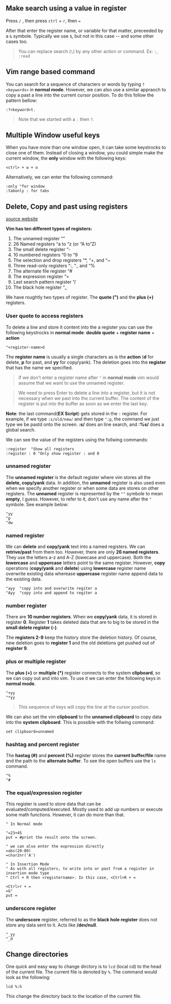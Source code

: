 Make search using a value in register
-------------------------------------
Press `/` , then press `ctrl` + `r`, then  `=`

After that enter the register name, or variable for that matter, preceeded by a `&` symbole. Typically we use `$`, but not in this case -- and some other cases too.

> You can replace search (`\`) by any other action or command. Ex: `:`, `:read`


Vim range based command
-----------------------
You can search for a sequence of characters or words by typing `?<keywords>` in **normal mode**. However, we can also use a similar appraoch to copy a past a line into the current cursor position. To do this follow the pattern bellow:
```vim
:?<keyword>t.
```
> Note that we started with a `:` then `?`.

Multiple Window useful keys
---------------------------
When you have more than one window open, it can take some keystrocks to close one of them.
Instead of closing a window, you could simple make the current window, the **only** window with the following keys:
```vim
<ctrl> + w + o
```
Alternatively, we can enter the following command:
```vim
:only "for window
:tabonly : for tabs
```

Delete, Copy and past using registers
-------------------------------------
[source website](https://www.baeldung.com/linux/vim-registers)

**Vim has ten different types of registers:**

1. The unnamed register “”
2. 26 Named registers “a to “z (or “A to“Z)
3. The small delete register “-
4. 10 numbered registers “0 to “9
5. The selection and drop registers “*, “+, and “~
6. Three read-only registers “:, “., and “%
7. The alternate file register “#
8. The expression register “=
9. Last search pattern register “/
10. The black hole register “_

We have roughtly two types of register. The **quote (")** and the **plus (+)** registers.

### __User quote to access registers__

To delete a line and store it content into the a register you can use the following keystrocks in **normal mode**:
**double quote** + **register name** + **action**
```vim
"<register-name>d
```

The **register name** is usually a single characters as is the **action** (**d** for delete, **p** for past, and **yy** for copy/yank).
The deletion goes into the **register** that has the name we specified.

> If we don't enter a register name after `"` in **normal mode** vim would assume that we want to use the unnamed register.

> We need to press Enter to delete a line into a register, but it is not necessary when we past into the current buffer. The content of the register is put into the buffer as soon as we enter the last key.

**Note**: the last command(**EX Script**) gets stored in the `:` register.
For example, if we type `:s/old/new/` and then type `":p`, the command we just type we be pastd onto the screen. **:s/** does an line search, and **:%s/** does a global search.

We can see the value of the registers using the follwing commands:
```vim
:register  "Show all registers
:register : 0 "Only show register : and 0
```

### __unnamed register__

The **unnamed register** is the default register where vim stores all the **delete, copy/yank** data. In addition, the **unnamed** register is also used even when we specify another register or when some data are stores on other registers.
The **unnamed** register is represented by the `""` symbole to mean **empty**, I guess. However, to refer to it, don't use any name after the `"` symbole.
See example below:
```vim
"yy
"p
"dw
```

### __named register__

We can **delete** and **copy/yank** text into a named registers. We can **retrive/past** from them too. However, there are only **26 named registers**. They use the letters a-z and A-Z (lowecase and uppercase). Both the **lowercase** and **uppercase** letters point to the same register. However, **copy** operations (**copy/yank** and **delete**) using **lowercase** register name overwrite existing data wherease **uppercase** register name append data to the existing data. 
```vim
"ayy  "copy into and overwrite regiter a
"Ayy  "copy into and append to regiter a
```

### __number register__

There are **10 number registers**. When we **copy/yank** data, it is stored in register **0**. Register **1** takes deleted data that are to big to be stored in the **small delete register (-)**.

The **registers 2-9** keep the history store the deletion history. Of course, new deletion goes to **register 1** and the old deletions get pushed out of **register 9**.

    

### __plus or multiple register__

The **plus (+)** or **multiple (*)** register connects to the system **clipboard**, so we can copy out and into vim.
To use it we can enter the following keys in **normal mode**.
```vim
"+yy
"*yy
```
> This sequence of keys will copy the line at the cursor position. 

We can also set the vim **clipboard** to the **unnamed clipboard** to copy data into the **system clipboard**.
This is possible with the follwing command:
```vm
set clipboard=unnamed
```

### __hashtag and percent register__

The **hastag (#)** and **percent (%)** register stores the **current buffer/file** name and the path to the **alternate buffer**.
To see the open buffers use the `ls` command.
```vim
"%
"#
```

### __The equal/expression register__

This register is used to store data that can be evaluated/computed/executed. Mostly used to add up numbers or execute some math functions. However, it can do more than that.
```vim
" In Normal mode

"=23+45 
put = #print the result onto the screen.

" we can also enter the expression directly	
=abs(20-80)
=char2nr('A')

" In Insertion Mode
" As with all registers, to write into or past from a register in insertion mode type
" Ctrl + R then <registername>. In this case, <Ctrl>R + =

<Ctrl>r + =
=&"
put =
```

### __underscore register__

The **underscore** register, referred to as the **black hole register** does not store any data sent to it. Acts like **/dev/null**.
```vim
"_yy
"_d
```


Change directories
------------------
One quick and easy way to change dirctory is to `lcd` (local cd) to the head of the current file. The current file is denoted by `%`.
The command would look as the following:
```vim
lcd %:h
```
This change the directory back to the location of the current file.
